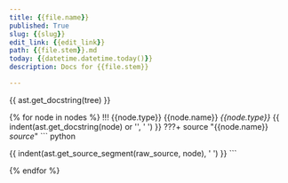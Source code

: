 ```yaml
---
title: {{file.name}}
published: True
slug: {{slug}}
edit_link: {{edit_link}}
path: {{file.stem}}.md
today: {{datetime.datetime.today()}}
description: Docs for {{file.stem}}

---
```


{{ ast.get_docstring(tree) }}

{% for node in nodes %}
!!! {{node.type}} {{node.name}} <em class='small'>{{node.type}}</em>
{{ indent(ast.get_docstring(node) or '', '    ') }}
     ???+ source "{{node.name}} <em class='small'>source</em>"
        ``` python

{{ indent(ast.get_source_segment(raw_source, node), '        ') }}
        ```

{% endfor %}
